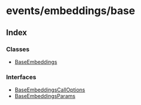 # events/embeddings/base

## Index

### Classes

- [BaseEmbeddings](classes/BaseEmbeddings.md)

### Interfaces

- [BaseEmbeddingsCallOptions](interfaces/BaseEmbeddingsCallOptions.md)
- [BaseEmbeddingsParams](interfaces/BaseEmbeddingsParams.md)
